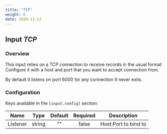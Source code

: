 ```yaml
---
title: "TCP"
weight: 6
date: 2020-11-12
---
```

## Input *TCP*

### Overview
This input relies on a TCP connection to receive records in the usual format
Configure it with a host and port that you want to accept connection from.

By default it listens on port 6000 for any connection
It never exits.



### Configuration

Keys available in the `[input.config]` section:

|Name|Type|Default|Required|Description|
|:--:|:--:|:-----:|:------:|:---------:|
| Listener| string| ""| false| Host:Port to bind to|

